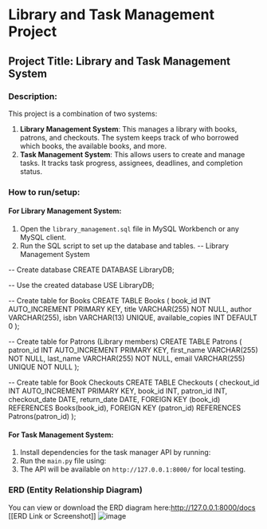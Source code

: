 # Library and Task Management Project

## Project Title: Library and Task Management System

### Description:

This project is a combination of two systems:
1. **Library Management System**: This manages a library with books, patrons, and checkouts. The system keeps track of who borrowed which books, the available books, and more.
2. **Task Management System**: This allows users to create and manage tasks. It tracks task progress, assignees, deadlines, and completion status.

### How to run/setup:

#### For Library Management System:
1. Open the `library_management.sql` file in MySQL Workbench or any MySQL client.
2. Run the SQL script to set up the database and tables.
-- Library Management System

-- Create database
CREATE DATABASE LibraryDB;

-- Use the created database
USE LibraryDB;

-- Create table for Books
CREATE TABLE Books (
    book_id INT AUTO_INCREMENT PRIMARY KEY,
    title VARCHAR(255) NOT NULL,
    author VARCHAR(255),
    isbn VARCHAR(13) UNIQUE,
    available_copies INT DEFAULT 0
);

-- Create table for Patrons (Library members)
CREATE TABLE Patrons (
    patron_id INT AUTO_INCREMENT PRIMARY KEY,
    first_name VARCHAR(255) NOT NULL,
    last_name VARCHAR(255) NOT NULL,
    email VARCHAR(255) UNIQUE NOT NULL
);

-- Create table for Book Checkouts
CREATE TABLE Checkouts (
    checkout_id INT AUTO_INCREMENT PRIMARY KEY,
    book_id INT,
    patron_id INT,
    checkout_date DATE,
    return_date DATE,
    FOREIGN KEY (book_id) REFERENCES Books(book_id),
    FOREIGN KEY (patron_id) REFERENCES Patrons(patron_id)
);

#### For Task Management System:
1. Install dependencies for the task manager API by running:
2. Run the `main.py` file using:
3. The API will be available on `http://127.0.0.1:8000/` for local testing.

### ERD (Entity Relationship Diagram)

You can view or download the ERD diagram here:http://127.0.0.1:8000/docs [[ERD Link or Screenshot]]
![image](https://github.com/user-attachments/assets/126338ba-a9f7-45b8-bf37-7be3417f88f8)

